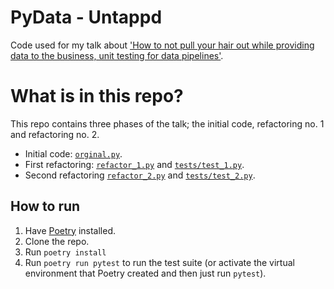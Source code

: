 # PyData - Untappd

Code used for my talk about ['How to not pull your hair out while providing data to the business, unit testing for data pipelines'](https://eindhoven2022.pydata.org/cfp/talk/HVQZR7/).

# What is in this repo?

This repo contains three phases of the talk; the initial code, refactoring no. 1 and refactoring no. 2.

- Initial code: [`orginal.py`](original.py).
- First refactoring: [`refactor_1.py`](refactor_1.py) and [`tests/test_1.py`](tests/test_1.py).
- Second refactoring [`refactor_2.py`](refactor_2.py) and [`tests/test_2.py`](tests/test_2.py).

## How to run

1. Have [Poetry](https://python-poetry.org/) installed.
2. Clone the repo.
3. Run `poetry install`
4. Run `poetry run pytest` to run the test suite (or activate the virtual environment that Poetry created and then just run `pytest`).
